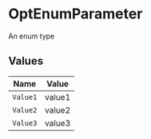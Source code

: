 # OptEnumParameter

An enum type


## Values

| Name     | Value    |
| -------- | -------- |
| `Value1` | value1   |
| `Value2` | value2   |
| `Value3` | value3   |